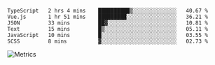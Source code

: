 <!--START_SECTION:waka-->

```text
TypeScript   2 hrs 4 mins    ██████████▒░░░░░░░░░░░░░░   40.67 %
Vue.js       1 hr 51 mins    █████████░░░░░░░░░░░░░░░░   36.21 %
JSON         33 mins         ██▓░░░░░░░░░░░░░░░░░░░░░░   10.81 %
Text         15 mins         █▒░░░░░░░░░░░░░░░░░░░░░░░   05.11 %
JavaScript   10 mins         █░░░░░░░░░░░░░░░░░░░░░░░░   03.55 %
SCSS         8 mins          ▓░░░░░░░░░░░░░░░░░░░░░░░░   02.73 %
```

<!--END_SECTION:waka-->

![Metrics](https://metrics.lecoq.io/TachibanaKimika?template=classic&base.activity=0&base.community=0&base.repositories=0&languages=1&isocalendar=1&isocalendar.duration=half-year&languages.limit=8&languages.sections=most-used&languages.colors=github&languages.threshold=0%25&languages.indepth=false&languages.recent.load=300&languages.recent.days=14&config.timezone=Asia%2FShanghai)
